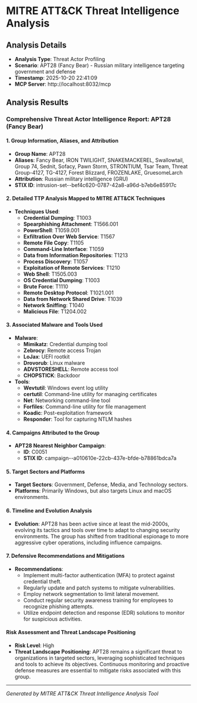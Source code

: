 # MITRE ATT&CK Threat Intelligence Analysis

## Analysis Details
- **Analysis Type**: Threat Actor Profiling
- **Scenario**: APT28 (Fancy Bear) - Russian military intelligence targeting government and defense
- **Timestamp**: 2025-10-20 22:41:09
- **MCP Server**: http://localhost:8032/mcp

## Analysis Results

### Comprehensive Threat Actor Intelligence Report: APT28 (Fancy Bear)

#### 1. Group Information, Aliases, and Attribution
- **Group Name**: APT28
- **Aliases**: Fancy Bear, IRON TWILIGHT, SNAKEMACKEREL, Swallowtail, Group 74, Sednit, Sofacy, Pawn Storm, STRONTIUM, Tsar Team, Threat Group-4127, TG-4127, Forest Blizzard, FROZENLAKE, GruesomeLarch
- **Attribution**: Russian military intelligence (GRU)
- **STIX ID**: intrusion-set--bef4c620-0787-42a8-a96d-b7eb6e85917c

#### 2. Detailed TTP Analysis Mapped to MITRE ATT&CK Techniques
- **Techniques Used**:
  - **Credential Dumping**: T1003
  - **Spearphishing Attachment**: T1566.001
  - **PowerShell**: T1059.001
  - **Exfiltration Over Web Service**: T1567
  - **Remote File Copy**: T1105
  - **Command-Line Interface**: T1059
  - **Data from Information Repositories**: T1213
  - **Process Discovery**: T1057
  - **Exploitation of Remote Services**: T1210
  - **Web Shell**: T1505.003
  - **OS Credential Dumping**: T1003
  - **Brute Force**: T1110
  - **Remote Desktop Protocol**: T1021.001
  - **Data from Network Shared Drive**: T1039
  - **Network Sniffing**: T1040
  - **Malicious File**: T1204.002

#### 3. Associated Malware and Tools Used
- **Malware**:
  - **Mimikatz**: Credential dumping tool
  - **Zebrocy**: Remote access Trojan
  - **LoJax**: UEFI rootkit
  - **Drovorub**: Linux malware
  - **ADVSTORESHELL**: Remote access tool
  - **CHOPSTICK**: Backdoor
- **Tools**:
  - **Wevtutil**: Windows event log utility
  - **certutil**: Command-line utility for managing certificates
  - **Net**: Networking command-line tool
  - **Forfiles**: Command-line utility for file management
  - **Koadic**: Post-exploitation framework
  - **Responder**: Tool for capturing NTLM hashes

#### 4. Campaigns Attributed to the Group
- **APT28 Nearest Neighbor Campaign**: 
  - **ID**: C0051
  - **STIX ID**: campaign--a010610e-22cb-437e-bfde-b78861bdca7a

#### 5. Target Sectors and Platforms
- **Target Sectors**: Government, Defense, Media, and Technology sectors.
- **Platforms**: Primarily Windows, but also targets Linux and macOS environments.

#### 6. Timeline and Evolution Analysis
- **Evolution**: APT28 has been active since at least the mid-2000s, evolving its tactics and tools over time to adapt to changing security environments. The group has shifted from traditional espionage to more aggressive cyber operations, including influence campaigns.

#### 7. Defensive Recommendations and Mitigations
- **Recommendations**:
  - Implement multi-factor authentication (MFA) to protect against credential theft.
  - Regularly update and patch systems to mitigate vulnerabilities.
  - Employ network segmentation to limit lateral movement.
  - Conduct regular security awareness training for employees to recognize phishing attempts.
  - Utilize endpoint detection and response (EDR) solutions to monitor for suspicious activities.

#### Risk Assessment and Threat Landscape Positioning
- **Risk Level**: High
- **Threat Landscape Positioning**: APT28 remains a significant threat to organizations in targeted sectors, leveraging sophisticated techniques and tools to achieve its objectives. Continuous monitoring and proactive defense measures are essential to mitigate risks associated with this group.

---
*Generated by MITRE ATT&CK Threat Intelligence Analysis Tool*
